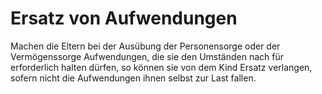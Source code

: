 # Ersatz von Aufwendungen

Machen die Eltern bei der Ausübung der Personensorge oder der Vermögenssorge Aufwendungen, die sie den Umständen nach für erforderlich halten dürfen, so können sie von dem Kind Ersatz verlangen, sofern nicht die Aufwendungen ihnen selbst zur Last fallen. 

